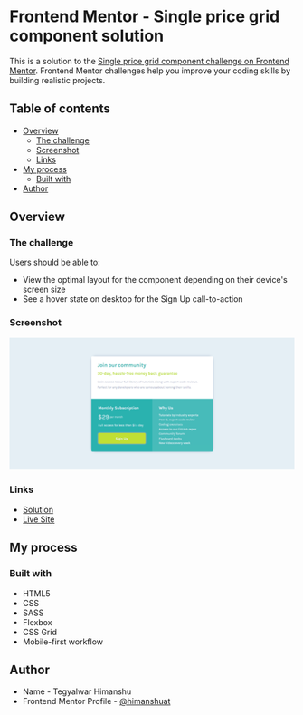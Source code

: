 # Frontend Mentor - Single price grid component solution

This is a solution to the [Single price grid component challenge on Frontend Mentor](https://www.frontendmentor.io/challenges/single-price-grid-component-5ce41129d0ff452fec5abbbc). Frontend Mentor challenges help you improve your coding skills by building realistic projects. 

## Table of contents

- [Overview](#overview)
  - [The challenge](#the-challenge)
  - [Screenshot](#screenshot)
  - [Links](#links)
- [My process](#my-process)
  - [Built with](#built-with)
- [Author](#author)

## Overview

### The challenge

Users should be able to:

- View the optimal layout for the component depending on their device's screen size
- See a hover state on desktop for the Sign Up call-to-action

### Screenshot

![solution](screenshot.png)

### Links

- [Solution](https://github.com/himanshuat/Frontend-Mentor-Challenges/tree/main/single-price-grid-component)
- [Live Site](https://himanshuat.github.io/Frontend-Mentor-Challenges/single-price-grid-component/)

## My process

### Built with

- HTML5
- CSS 
- SASS
- Flexbox
- CSS Grid
- Mobile-first workflow

## Author

- Name - Tegyalwar Himanshu
- Frontend Mentor Profile - [@himanshuat](https://www.frontendmentor.io/profile/himanshuat)
